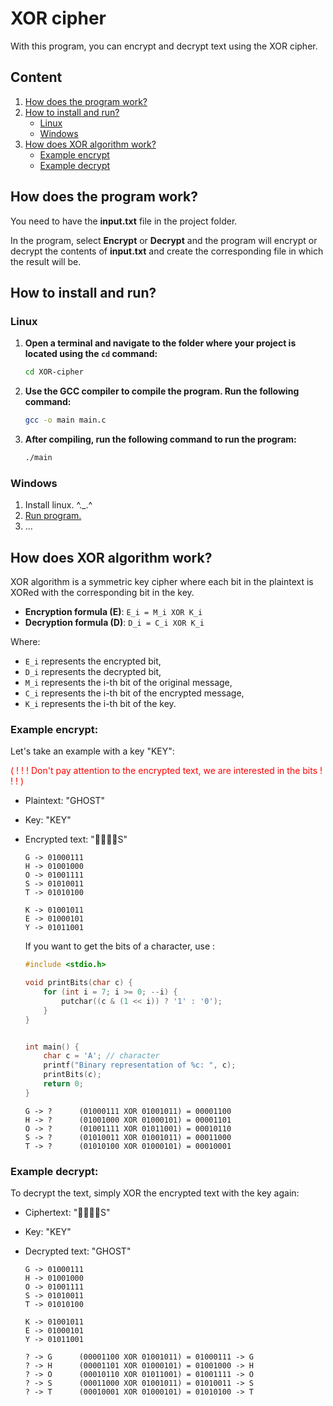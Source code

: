 # XOR cipher

With this program, you can encrypt and decrypt text using the XOR cipher.

## Content 
1. [How does the program work?](#how-does-the-program-work)
2. [How to install and run?](#how-to-install-and-run)
    - [Linux](#linux)
    - [Windows](#windows)
3. [How does XOR algorithm work?](#how-does-xor-algorithm-work)
    - [Example encrypt](#example-encrypt)
    - [Example decrypt](#example-decrypt)


## How does the program work?

You need to have the **input.txt** file in the project folder.

In the program, select **Encrypt** or **Decrypt** and the program will encrypt or decrypt the contents of **input.txt** and create the corresponding file in which the result will be.

## How to install and run?
### Linux

1. **Open a terminal and navigate to the folder where your project is located using the `cd` command:** 

    ```bash
    cd XOR-cipher
    ```

2. **Use the GCC compiler to compile the program. Run the following command:** 

    ```bash
    gcc -o main main.c
    ```

3. **After compiling, run the following command to run the program:** 

    ```bash
    ./main
    ```

### Windows
1. Install linux. ^._.^
2. [Run program.](#linux)
3. ...

## How does XOR algorithm work?

XOR algorithm is a symmetric key cipher where each bit in the plaintext is XORed with the corresponding bit in the key.

- **Encryption formula (E)**: `E_i = M_i XOR K_i`
- **Decryption formula (D)**: `D_i = C_i XOR K_i`

Where:
- `E_i` represents the encrypted bit,
- `D_i` represents the decrypted bit,
- `M_i` represents the i-th bit of the original message,
- `C_i` represents the i-th bit of the encrypted message,
- `K_i` represents the i-th bit of the key.

### Example encrypt:

Let's take an example with a key "KEY":

<span style="color:red">( ! ! ! Don't pay attention to the encrypted text, we are interested in the bits ! ! ! )</span>


- Plaintext: "GHOST"
- Key: "KEY"
- Encrypted text: "S" 

    ```
    G -> 01000111
    H -> 01001000
    O -> 01001111
    S -> 01010011
    T -> 01010100
    
    K -> 01001011
    E -> 01000101
    Y -> 01011001
    ```

    If you want to get the bits of a character, use :

    ```C    
    #include <stdio.h>

    void printBits(char c) {
        for (int i = 7; i >= 0; --i) {
            putchar((c & (1 << i)) ? '1' : '0');
        }
    }


    int main() {
        char c = 'A'; // character
        printf("Binary representation of %c: ", c);
        printBits(c);
        return 0;
    }

    ```
        
    ```
    G -> ?      (01000111 XOR 01001011) = 00001100
    H -> ?      (01001000 XOR 01000101) = 00001101
    O -> ?      (01001111 XOR 01011001) = 00010110
    S -> ?      (01010011 XOR 01001011) = 00011000
    T -> ?      (01010100 XOR 01000101) = 00010001
    ```
    
### Example decrypt:
To decrypt the text, simply XOR the encrypted text with the key again:

- Ciphertext: "S"
- Key: "KEY"
- Decrypted text: "GHOST"

    ```
    G -> 01000111
    H -> 01001000
    O -> 01001111
    S -> 01010011
    T -> 01010100
    
    K -> 01001011
    E -> 01000101
    Y -> 01011001
    ```
    ```
    ? -> G      (00001100 XOR 01001011) = 01000111 -> G
    ? -> H      (00001101 XOR 01000101) = 01001000 -> H
    ? -> O      (00010110 XOR 01011001) = 01001111 -> O
    ? -> S      (00011000 XOR 01001011) = 01010011 -> S
    ? -> T      (00010001 XOR 01000101) = 01010100 -> T
    ```
